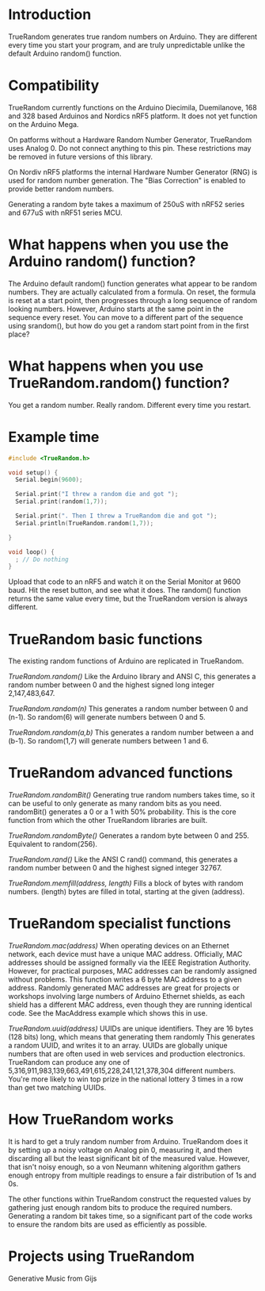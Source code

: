 Introduction
============

TrueRandom generates true random numbers on Arduino. They are different every
time you start your program, and are truly unpredictable unlike the default
Arduino random() function.

Compatibility
=============

TrueRandom currently functions on the Arduino Diecimila, Duemilanove, 168 and
328 based Arduinos and Nordics nRF5 platform. It does not yet function on the
Arduino Mega.

On patforms without a Hardware Random Number Generator, TrueRandom uses Analog 0.
Do not connect anything to this pin. These restrictions may be removed in future
versions of this library.

On Nordiv nRF5 platforms the internal Hardware Number Generator (RNG) is used
for random number generation. The "Bias Correction" is enabled to provide better
random numbers.

Generating a random byte takes a maximum of 250uS with nRF52 series and 677uS
with nRF51 series MCU.

What happens when you use the Arduino random() function?
========================================================

The Arduino default random() function generates what appear to be random
numbers. They are actually calculated from a formula. On reset, the formula
is reset at a start point, then progresses through a long sequence of random
looking numbers. However, Arduino starts at the same point in the sequence
every reset. You can move to a different part of the sequence using srandom(),
but how do you get a random start point from in the first place?

What happens when you use TrueRandom.random() function?
=======================================================

You get a random number. Really random. Different every time you restart.

Example time
============

```C
#include <TrueRandom.h>

void setup() {
  Serial.begin(9600);

  Serial.print("I threw a random die and got ");
  Serial.print(random(1,7));

  Serial.print(". Then I threw a TrueRandom die and got ");
  Serial.println(TrueRandom.random(1,7));

}

void loop() {
  ; // Do nothing
}
```

Upload that code to an nRF5 and watch it on the Serial Monitor at 9600 baud.
Hit the reset button, and see what it does. The random() function returns the
same value every time, but the TrueRandom version is always different.

TrueRandom basic functions
==========================

The existing random functions of Arduino are replicated in TrueRandom.

_TrueRandom.random()_
Like the Arduino library and ANSI C, this generates a random number between 0
and the highest signed long integer 2,147,483,647.

_TrueRandom.random(n)_
This generates a random number between 0 and (n-1). So random(6) will generate
numbers between 0 and 5.

_TrueRandom.random(a,b)_
This generates a random number between a and (b-1). So random(1,7) will generate
numbers between 1 and 6.

TrueRandom advanced functions
=============================

_TrueRandom.randomBit()_
Generating true random numbers takes time, so it can be useful to only generate
as many random bits as you need. randomBit() generates a 0 or a 1 with 50%
probability. This is the core function from which the other TrueRandom libraries
are built.

_TrueRandom.randomByte()_
Generates a random byte between 0 and 255. Equivalent to random(256).

_TrueRandom.rand()_
Like the ANSI C rand() command, this generates a random number between 0 and the
highest signed integer 32767.

_TrueRandom.memfill(address, length)_
Fills a block of bytes with random numbers. (length) bytes are filled in total,
starting at the given (address).

TrueRandom specialist functions
===============================

_TrueRandom.mac(address)_
When operating devices on an Ethernet network, each device must have a unique
MAC address. Officially, MAC addresses should be assigned formally via the IEEE
Registration Authority. However, for practical purposes, MAC addresses can be
randomly assigned without problems. This function writes a 6 byte MAC address
to a given address. Randomly generated MAC addresses are great for projects or
workshops involving large numbers of Arduino Ethernet shields, as each shield
has a different MAC address, even though they are running identical code. See
the MacAddress example which shows this in use.

_TrueRandom.uuid(address)_
UUIDs are unique identifiers. They are 16 bytes (128 bits) long, which means
that generating them randomly This generates a random UUID, and writes it to
an array. UUIDs are globally unique numbers that are often used in web services
and production electronics. TrueRandom can produce any one of
5,316,911,983,139,663,491,615,228,241,121,378,304 different numbers. You're more
likely to win top prize in the national lottery 3 times in a row than get two
matching UUIDs.

How TrueRandom works
====================

It is hard to get a truly random number from Arduino. TrueRandom does it by
setting up a noisy voltage on Analog pin 0, measuring it, and then discarding
all but the least significant bit of the measured value. However, that isn't
noisy enough, so a von Neumann whitening algorithm gathers enough entropy from
multiple readings to ensure a fair distribution of 1s and 0s.

The other functions within TrueRandom construct the requested values by
gathering just enough random bits to produce the required numbers. Generating a
random bit takes time, so a significant part of the code works to ensure the
random bits are used as efficiently as possible.

Projects using TrueRandom
=========================

Generative Music from Gijs
